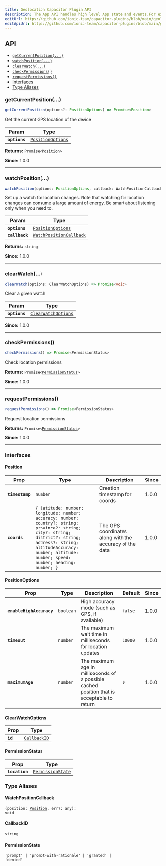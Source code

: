```yaml
---
title: Geolocation Capacitor Plugin API
description: The App API handles high level App state and events.For example, this API emits events when the app enters and leaves the foreground, handles deeplinks, opens other apps, and manages persisted plugin state.
editUrl: https://github.com/ionic-team/capacitor-plugins/blob/main/geolocation/README.md
editApiUrl: https://github.com/ionic-team/capacitor-plugins/blob/main/geolocation/src/definitions.ts
---
```


## API

<docgen-index>

* [`getCurrentPosition(...)`](#getcurrentposition)
* [`watchPosition(...)`](#watchposition)
* [`clearWatch(...)`](#clearwatch)
* [`checkPermissions()`](#checkpermissions)
* [`requestPermissions()`](#requestpermissions)
* [Interfaces](#interfaces)
* [Type Aliases](#type-aliases)

</docgen-index>

<docgen-api>
<!--Update the source file JSDoc comments and rerun docgen to update the docs below-->

### getCurrentPosition(...)

```typescript
getCurrentPosition(options?: PositionOptions) => Promise<Position>
```

Get the current GPS location of the device

| Param         | Type                                                        |
| ------------- | ----------------------------------------------------------- |
| **`options`** | <code><a href="#positionoptions">PositionOptions</a></code> |

**Returns:** <code>Promise&lt;<a href="#position">Position</a>&gt;</code>

**Since:** 1.0.0

--------------------


### watchPosition(...)

```typescript
watchPosition(options: PositionOptions, callback: WatchPositionCallback) => CallbackID
```

Set up a watch for location changes. Note that watching for location changes
can consume a large amount of energy. Be smart about listening only when you need to.

| Param          | Type                                                                    |
| -------------- | ----------------------------------------------------------------------- |
| **`options`**  | <code><a href="#positionoptions">PositionOptions</a></code>             |
| **`callback`** | <code><a href="#watchpositioncallback">WatchPositionCallback</a></code> |

**Returns:** <code>string</code>

**Since:** 1.0.0

--------------------


### clearWatch(...)

```typescript
clearWatch(options: ClearWatchOptions) => Promise<void>
```

Clear a given watch

| Param         | Type                                                            |
| ------------- | --------------------------------------------------------------- |
| **`options`** | <code><a href="#clearwatchoptions">ClearWatchOptions</a></code> |

**Since:** 1.0.0

--------------------


### checkPermissions()

```typescript
checkPermissions() => Promise<PermissionStatus>
```

Check location permissions

**Returns:** <code>Promise&lt;<a href="#permissionstatus">PermissionStatus</a>&gt;</code>

**Since:** 1.0.0

--------------------


### requestPermissions()

```typescript
requestPermissions() => Promise<PermissionStatus>
```

Request location permissions

**Returns:** <code>Promise&lt;<a href="#permissionstatus">PermissionStatus</a>&gt;</code>

**Since:** 1.0.0

--------------------


### Interfaces


#### Position

| Prop            | Type                                                                                                                                                                                                                                         | Description                                             | Since |
| --------------- | -------------------------------------------------------------------------------------------------------------------------------------------------------------------------------------------------------------------------------------------- | ------------------------------------------------------- | ----- |
| **`timestamp`** | <code>number</code>                                                                                                                                                                                                                          | Creation timestamp for coords                           | 1.0.0 |
| **`coords`**    | <code>{ latitude: number; longitude: number; accuracy: number; country?: string; province?: string; city?: string; district?: string; address?: string; altitudeAccuracy: number; altitude: number; speed: number; heading: number; }</code> | The GPS coordinates along with the accuracy of the data | 1.0.0 |


#### PositionOptions

| Prop                     | Type                 | Description                                                                                | Default            | Since |
| ------------------------ | -------------------- | ------------------------------------------------------------------------------------------ | ------------------ | ----- |
| **`enableHighAccuracy`** | <code>boolean</code> | High accuracy mode (such as GPS, if available)                                             | <code>false</code> | 1.0.0 |
| **`timeout`**            | <code>number</code>  | The maximum wait time in milliseconds for location updates                                 | <code>10000</code> | 1.0.0 |
| **`maximumAge`**         | <code>number</code>  | The maximum age in milliseconds of a possible cached position that is acceptable to return | <code>0</code>     | 1.0.0 |


#### ClearWatchOptions

| Prop     | Type                                              |
| -------- | ------------------------------------------------- |
| **`id`** | <code><a href="#callbackid">CallbackID</a></code> |


#### PermissionStatus

| Prop           | Type                                                        |
| -------------- | ----------------------------------------------------------- |
| **`location`** | <code><a href="#permissionstate">PermissionState</a></code> |


### Type Aliases


#### WatchPositionCallback

<code>(position: <a href="#position">Position</a>, err?: any): void</code>


#### CallbackID

<code>string</code>


#### PermissionState

<code>'prompt' | 'prompt-with-rationale' | 'granted' | 'denied'</code>

</docgen-api>